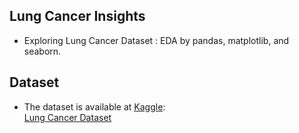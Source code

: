 ## Lung Cancer Insights
- Exploring Lung Cancer Dataset : EDA by pandas, matplotlib, and seaborn.

## Dataset
- The dataset is available at [Kaggle](https://www.kaggle.com): \
[Lung Cancer Dataset](https://www.kaggle.com/datasets/amankumar094/lung-cancer-dataset)
